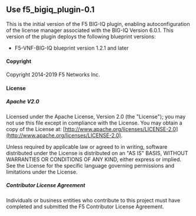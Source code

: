 ## Use f5_bigiq_plugin-0.1 
This is the initial version of the F5 BIG-IQ plugin, enabling autoconfiguration of the license manager associated with the BIG-IQ Version 6.0.1. This version of the plugin deploys the following blueprint versions:
 
 - F5-VNF-BIG-IQ blueprint version 1.2.1 and later


#### Copyright
Copyright 2014-2019 F5 Networks Inc.

#### License

##### Apache V2.0 
Licensed under the Apache License, Version 2.0 (the "License"); you may not use this file except in compliance with the License. You may obtain a copy of the License at: [http://www.apache.org/licenses/LICENSE-2.0](http://www.apache.org/licenses/LICENSE-2.0).

Unless required by applicable law or agreed to in writing, software distributed under the License is distributed on an "AS IS" BASIS, WITHOUT WARRANTIES OR CONDITIONS OF ANY KIND, either express or implied. See the License for the specific language governing permissions and limitations under the License.

##### Contributor License Agreement
Individuals or business entities who contribute to this project must have completed and submitted the F5 Contributor License Agreement.

